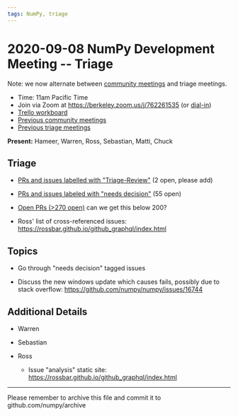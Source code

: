 ```yaml
---
tags: NumPy, triage
---
```


# 2020-09-08 NumPy Development Meeting -- Triage

Note: we now alternate between [community meetings](https://hackmd.io/76o-IxCjQX2mOXO_wwkcpg) and triage meetings.

- Time: 11am Pacific Time
- Join via Zoom at https://berkeley.zoom.us/j/762261535 (or [dial-in](https://berkeley.zoom.us/u/aC3ENhycM))
- [Trello workboard](https://trello.com/b/Azg4fYZH/numpy-at-bids)
- [Previous community meetings](https://github.com/numpy/archive/tree/master/status_meetings)
- [Previous triage meetings](https://github.com/numpy/archive/tree/master/triage_meetings)


**Present:** Hameer, Warren, Ross, Sebastian, Matti, Chuck


## Triage

- [PRs and issues labelled with "Triage-Review"](https://github.com/numpy/numpy/labels/Triage-review) (2 open, please add)

- [PRs and issues labeled with "needs decision"](https://github.com/numpy/numpy/labels/54%20-%20Needs%20decision) (55 open)

- [Open PRs (>270 open)](https://github.com/numpy/numpy/pulls) can we get this below 200?

- Ross' list of cross-referenced issues: https://rossbar.github.io/github_graphql/index.html



## Topics

- Go through "needs decision" tagged issues

- Discuss the new windows update which causes fails, possibly due to stack overflow: https://github.com/numpy/numpy/issues/16744



## Additional Details

- Warren


- Sebastian


- Ross
  * Issue "analysis" static site: https://rossbar.github.io/github_graphql/index.html

---

Please remember to archive this file and commit it to github.com/numpy/archive
